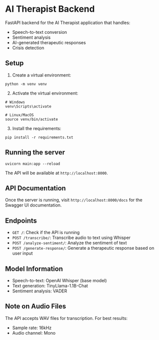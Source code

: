 # AI Therapist Backend

FastAPI backend for the AI Therapist application that handles:

- Speech-to-text conversion
- Sentiment analysis
- AI-generated therapeutic responses
- Crisis detection

## Setup

1. Create a virtual environment:

```
python -m venv venv
```

2. Activate the virtual environment:

```
# Windows
venv\Scripts\activate

# Linux/MacOS
source venv/bin/activate
```

3. Install the requirements:

```
pip install -r requirements.txt
```

## Running the server

```
uvicorn main:app --reload
```

The API will be available at `http://localhost:8000`.

## API Documentation

Once the server is running, visit `http://localhost:8000/docs` for the Swagger UI documentation.

## Endpoints

- `GET /`: Check if the API is running
- `POST /transcribe/`: Transcribe audio to text using Whisper
- `POST /analyze-sentiment/`: Analyze the sentiment of text
- `POST /generate-response/`: Generate a therapeutic response based on user input

## Model Information

- Speech-to-text: OpenAI Whisper (base model)
- Text generation: TinyLlama-1.1B-Chat
- Sentiment analysis: VADER

## Note on Audio Files

The API accepts WAV files for transcription. For best results:

- Sample rate: 16kHz
- Audio channel: Mono
